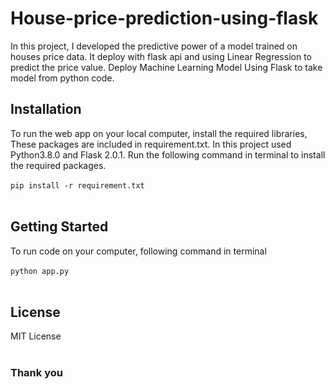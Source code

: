 # House-price-prediction-using-flask
In this project, I developed the predictive power of a model trained on houses price data. It deploy with flask api and using Linear Regression to predict the price value. Deploy Machine Learning Model Using Flask to take model from python code.

## Installation

To run the web app on your local computer, install the required libraries, These packages are included in requirement.txt. In this project used Python3.8.0 and Flask 2.0.1.
Run the following command in terminal to install the required packages.<br><br>
`pip install -r requirement.txt` 
<br>
<br>

## Getting Started

To run code on your computer, following command in terminal<br><br>
`python app.py`
<br>
<br>

## License
MIT License
<br>
<br>

### Thank you
